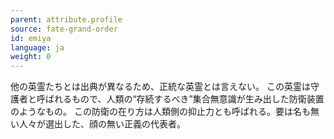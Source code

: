 ```yaml
---
parent: attribute.profile
source: fate-grand-order
id: emiya
language: ja
weight: 0
---
```


他の英霊たちとは出典が異なるため、正統な英霊とは言えない。
この英霊は守護者と呼ばれるもので、人類の“存続するべき”集合無意識が生み出した防衛装置のようなもの。
この防衛の在り方は人類側の抑止力とも呼ばれる。要は名も無い人々が選出した、顔の無い正義の代表者。
